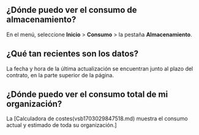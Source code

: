 ## ¿Dónde puedo ver el consumo de almacenamiento?


En el menú, seleccione **Inicio** > **Consumo** > la pestaña **Almacenamiento**.

## ¿Qué tan recientes son los datos?


La fecha y hora de la última actualización se encuentran junto al plazo del contrato, en la parte superior de la página.

## ¿Dónde puedo ver el consumo total de mi organización?


La [Calculadora de costes(vsb1703029847518.md) muestra el consumo actual y estimado de toda su organización.]


